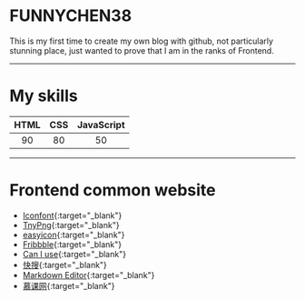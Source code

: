 # FUNNYCHEN38

This is my first time to create my own blog with github, not particularly stunning place, just wanted to prove that I am in the ranks of Frontend.

---

# My skills

|    HTML    |    CSS    | JavaScript |
|   :----:   |   :---:   |:----------:|
|     90     |    80     |     50     |

---

# Frontend common website

* [Iconfont](http://www.iconfont.cn/){:target="_blank"}
* [TnyPng](https://tinypng.com/){:target="_blank"}
* [easyicon](http://www.easyicon.net/){:target="_blank"}
* [Fribbble](http://fribbble.com/){:target="_blank"}
* [Can I use](http://caniuse.com/){:target="_blank"}
* [快搜](http://so.chongbuluo.com/){:target="_blank"}
* [Markdown Editor](http://jbt.github.io/markdown*editor/#4wIA){:target="_blank"}
* [慕课网](http://www.imooc.com/){:target="_blank"}